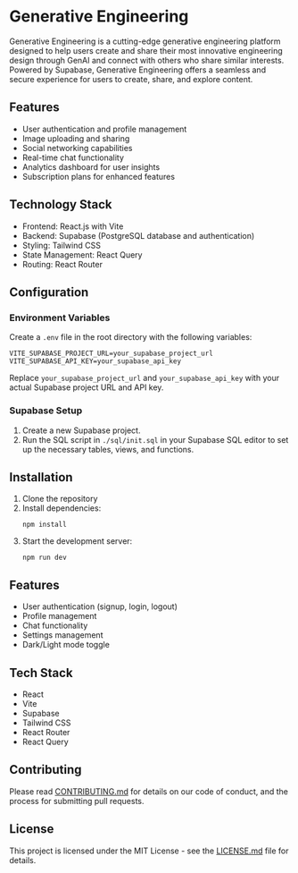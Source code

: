 # Generative Engineering

Generative Engineering is a cutting-edge generative engineering platform designed to help users create and share their most innovative engineering design through GenAI and connect with others who share similar interests. Powered by Supabase, Generative Engineering offers a seamless and secure experience for users to create, share, and explore content.

## Features

- User authentication and profile management
- Image uploading and sharing
- Social networking capabilities
- Real-time chat functionality
- Analytics dashboard for user insights
- Subscription plans for enhanced features

## Technology Stack

- Frontend: React.js with Vite
- Backend: Supabase (PostgreSQL database and authentication)
- Styling: Tailwind CSS
- State Management: React Query
- Routing: React Router
## Configuration

### Environment Variables

Create a `.env` file in the root directory with the following variables:

```
VITE_SUPABASE_PROJECT_URL=your_supabase_project_url
VITE_SUPABASE_API_KEY=your_supabase_api_key
```

Replace `your_supabase_project_url` and `your_supabase_api_key` with your actual Supabase project URL and API key.

### Supabase Setup

1. Create a new Supabase project.
2. Run the SQL script in `./sql/init.sql` in your Supabase SQL editor to set up the necessary tables, views, and functions.

## Installation

1. Clone the repository
2. Install dependencies:
   ```
   npm install
   ```
3. Start the development server:
   ```
   npm run dev
   ```

## Features

- User authentication (signup, login, logout)
- Profile management
- Chat functionality
- Settings management
- Dark/Light mode toggle

## Tech Stack

- React
- Vite
- Supabase
- Tailwind CSS
- React Router
- React Query

## Contributing

Please read [CONTRIBUTING.md](CONTRIBUTING.md) for details on our code of conduct, and the process for submitting pull requests.

## License

This project is licensed under the MIT License - see the [LICENSE.md](LICENSE.md) file for details.
